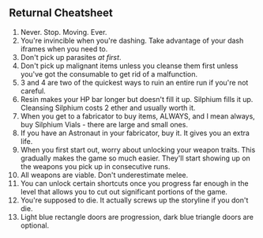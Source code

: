 ## Returnal Cheatsheet

1. Never. Stop. Moving. Ever. 
2. You're invincible when you're dashing. Take advantage of your dash iframes when you need to.
3. Don't pick up parasites _at first_.
4. Don't pick up malignant items unless you cleanse them first unless you've got the consumable to get rid of a malfunction.
5. 3 and 4 are two of the quickest ways to ruin an entire run if you're not careful.
6. Resin makes your HP bar longer but doesn't fill it up. Silphium fills it up. Cleansing Silphium costs 2 ether and usually worth it. 
7. When you get to a fabricator to buy items, ALWAYS, and I mean always, buy Silphium Vials - there are large and small ones.
8. If you have an Astronaut in your fabricator, buy it. It gives you an extra life.
10. When you first start out, worry about unlocking your weapon traits. This gradually makes the game so much easier. They'll start showing up on the weapons you pick up in consecutive runs. 
11. All weapons are viable. Don't underestimate melee.
12. You can unlock certain shortcuts once you progress far enough in the level that allows you to cut out significant portions of the game.
13. You're supposed to die. It actually screws up the storyline if you don't die.
14. Light blue rectangle doors are progression, dark blue triangle doors are optional. 